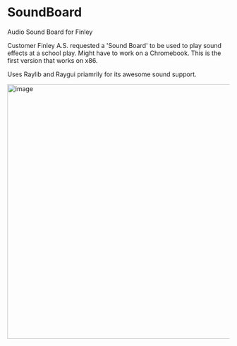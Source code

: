 # SoundBoard
Audio Sound Board for Finley

Customer Finley A.S. requested a 'Sound Board' to be used to play sound effects at a school play. Might have to work on a Chromebook.
This is the first version that works on x86.

Uses Raylib and Raygui priamrily for its awesome sound support.

<img width="529" height="577" alt="image" src="https://github.com/user-attachments/assets/ab276a9b-1d66-4d67-9bbf-233e358ba754" />
